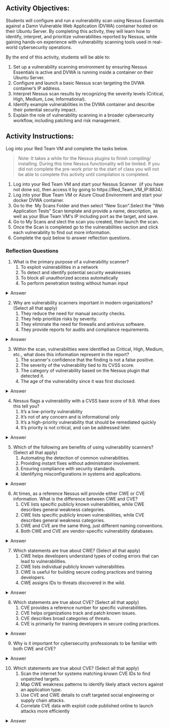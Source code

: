 ## Activity Objectives:

Students will configure and run a vulnerability scan using Nessus Essentials against a Damn Vulnerable Web Application (DVWA) container hosted on their Ubuntu Server. By completing this activity, they will learn how to identify, interpret, and prioritize vulnerabilities reported by Nessus, while gaining hands-on experience with vulnerability scanning tools used in real-world cybersecurity operations.

By the end of this activity, students will be able to:
1. Set up a vulnerability scanning environment by ensuring Nessus Essentials is active and DVWA is running inside a container on their Ubuntu Server.
2. Configure and launch a basic Nessus scan targeting the DVWA container’s IP address.
3. Interpret Nessus scan results by recognizing the severity levels (Critical, High, Medium, Low, Informational).
4. Identify example vulnerabilities in the DVWA container and describe their potential security impact.
5. Explain the role of vulnerability scanning in a broader cybersecurity workflow, including patching and risk management.



## Activity Instructions:
Log into your Red Team VM and complete the tasks below.
> Note: It takes a while for the Nessus plugins to finish compiling/ installing. During this time Nessus functionality will be limited. If you did not complete the pre-work prior to the start of class you will not be able to complete this activity until compilation is completed.

1. Log into your Red Team VM and start your Nessus Scanner  (if you have not done so), then access it by going to https://Red_Team_VM_IP:8834/.
2. Log into your Blue Team VM or Azure Cloud Environment and start your docker DVWA container.
3. Go to the  My Scans Folder and then select "New Scan".Select the "Web Application Tests" Scan template and provide a name, description, as well as your Blue Team VM's IP including port as the target, and save.
4. Go to My Scans and slect the scan you created, then launch the scan.
5. Once the Scan is completed go to the vulnerabilities section and click each vulnerability to find out more information.
6. Complete the quiz below to answer reflection questions.

### Reflection Questions
1. What is the primary purpose of a vulnerability scanner?
    1. To exploit vulnerabilities in a network
    2. To detect and identify potential security weaknesses
    3. To block all unauthorized access automatically
    4. To perform penetration testing without human input
<details closed> <summary>Answer</summary>
  <p>
    Vulnerability scanners are designed to find and report security weaknesses (like outdated software, missing patches, or misconfigurations). They don’t block attacks or exploit vulnerabilities — they simply help security teams see what could be exploited so issues can be fixed.
  </p>
</details>

2. Why are vulnerability scanners important in modern organizations? (Select all that apply)
    1. They reduce the need for manual security checks.
    2. They help prioritize risks by severity.
    3. They eliminate the need for firewalls and antivirus software.
    4. They provide reports for audits and compliance requirements.
<details closed> <summary>Answer</summary>
  <p>
    Scanners save time and reduce human error by automating checks. They also prioritize risks (critical vs. low severity), helping teams focus on the biggest threats first. Reports generated are useful for audits, compliance, and management reviews. However, scanners don’t replace other security tools like firewalls or antivirus — they complement them.
  </p>
</details>

3. Within the scan, vulnerabilities were identified as Critical, High, Medium, etc., what does this information represent in the report?
    1. The scanner's confidence that the finding is not a false positive.
    2. The severity of the vulnerability tied to its CVSS score.
    3. The category of vulnerability based on the Nessus plugin that detected it.
    4. The age of the vulnerability since it was first disclosed.
<details closed> <summary>Answer</summary>
  <p>
    Severity labels (Critical, High, Medium, Low, Info) in Nessus map to CVSS-based severity ranges and indicate the relative severity and potential impact of the vulnerability if exploited. The other options are plausible things to report, but they are not what the severity label specifically represents.
  </p>
</details>

4. Nessus flags a vulnerability with a CVSS base score of 9.8. What does this tell you?
    1. It’s a low-priority vulnerability
    2. It’s not of any concern and is informational only
    3. It’s a high-priority vulnerability that should be remediated quickly
    4. It’s priority is not critical, and can be addressed later.
<details closed> <summary>Answer</summary>
  <p>
    A 9.8 score is considered Critical, which is the highest severity band (9.0–10.0). This informs you that this vulnerability could be serious and pose a high risk of exploitation resulting in the attacker gaining full control of the victim's system. Findings with this rating would be patched, mitigated, or isolated immediately before addressing lower severity findings.
  </p>
</details>

5. Which of the following are benefits of using vulnerability scanners? (Select all that apply)
    1. Automating the detection of common vulnerabilities.
    2. Providing instant fixes without administrator involvement.
    3. Ensuring compliance with security standards.
    4. Identifying misconfigurations in systems and applications.
<details closed> <summary>Answer</summary>
  <p>
    Scanners save time by automating vulnerability detection and help organizations meet compliance frameworks like PCI-DSS or HIPAA. They also detect misconfigurations such as weak passwords or open ports. However, scanners do not fix issues automatically — remediation still requires administrators.
  </p>
</details>

6. At times, as a reference Nessus will provide either CWE or CVE information. What is the difference between CWE and CVE?
    1. CVE lists specific publicly known vulnerabilities, while CWE describes general weakness categories.
    2. CWE lists specific publicly known vulnerabilities, while CVE describes general weakness categories.
    3. CWE and CVE are the same thing, just different naming conventions.
    4. Both CWE and CVE are vendor-specific vulnerability databases.
<details closed> <summary>Answer</summary>
  <p>
    CVE entries are IDs for specific vulnerabilities in software/hardware (e.g., CVE-2023-12345). CWE describes types of weaknesses (e.g., buffer overflow, SQL injection) that could lead to vulnerabilities.
  </p>
</details>

7. Which statements are true about CWE? (Select all that apply)
    1. CWE helps developers understand types of coding errors that can lead to vulnerabilities.
    2. CWE lists individual publicly known vulnerabilities.
    3. CWE is useful for building secure coding practices and training developers.
    4. CWE assigns IDs to threats discovered in the wild.
<details closed> <summary>Answer</summary>
  <p>
    CWE focuses on generalized weakness types (like SQL injection, buffer overflow) rather than individual instances. It helps teams understand and prevent vulnerabilities before they occur.
  </p>
</details>

8. Which statements are true about CVE? (Select all that apply)
    1. CVE provides a reference number for specific vulnerabilities.
    2. CVE helps organizations track and patch known issues.
    3. CVE describes broad categories of threats.
    4. CVE is primarily for training developers in secure coding practices.
<details closed> <summary>Answer</summary>
  <p>
    CWE focuses on generalized weakness types (like SQL injection, buffer overflow) rather than individual instances. It helps teams understand and prevent vulnerabilities before they occur.
  </p>
</details>

9. Why is it important for cybersecurity professionals to be familiar with both CWE and CVE?
<details closed> <summary>Answer</summary>
  <p>
    CVE helps IT & security professionals patch specific vulnerabilities, while CWE provides insight into why the vulnerabilities happen. Knowing both allows teams to protect against current threats and prevent future ones.
  </p>
</details>

10. Which statements are true about CVE? (Select all that apply)
    1. Scan the internet for systems matching known CVE IDs to find unpatched targets.
    2. Map CWE weakness patterns to identify likely attack vectors against an application type.
    3. Use CVE and CWE details to craft targeted social engineering or supply chain attacks.
    4. Correlate CVE data with exploit code published online to launch attacks more efficiently
<details closed> <summary>Answer</summary>
  <p>
    Public vulnerability and weakness information can be used by attackers to prioritize and find targets. That means defenders must assume attackers also read CVE and CWE data, and plan accordingly. As a result, defenders should: keep systems patched and inventoried, apply least privilege where possible, secure system, app, etc. configurations, as well as monitor for exploitation indicators while practicing responsible disclosure and coordinated patch timelines.
  </p>
</details>
